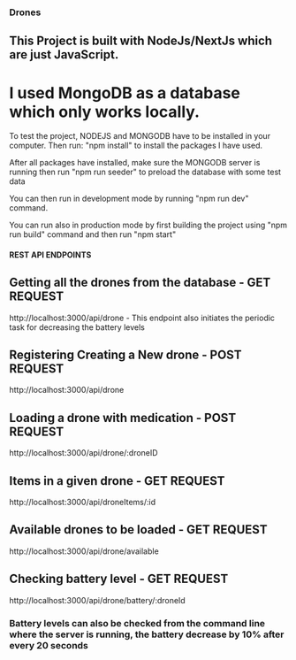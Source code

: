 ### Drones

## This Project is built with NodeJs/NextJs which are just JavaScript.

# I used MongoDB as a database which only works locally.

To test the project, NODEJS and MONGODB have to be installed in your computer.
Then run: "npm install" to install the packages I have used.

After all packages have installed, make sure the MONGODB server is running then run "npm run seeder" to preload the database with some test data

You can then run in development mode by running "npm run dev" command.

You can run also in production mode by first building the project using "npm run build" command and then run "npm start"

#### REST API ENDPOINTS

## Getting all the drones from the database - GET REQUEST

http://localhost:3000/api/drone - This endpoint also initiates the periodic task for decreasing the battery levels

## Registering Creating a New drone - POST REQUEST

http://localhost:3000/api/drone

## Loading a drone with medication - POST REQUEST

http://localhost:3000/api/drone/:droneID

## Items in a given drone - GET REQUEST

http://localhost:3000/api/droneItems/:id

## Available drones to be loaded - GET REQUEST

http://localhost:3000/api/drone/available

## Checking battery level - GET REQUEST

http://localhost:3000/api/drone/battery/:droneId

### Battery levels can also be checked from the command line where the server is running, the battery decrease by 10% after every 20 seconds
